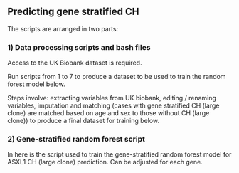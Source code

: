 ## Predicting gene stratified CH 


The scripts are arranged in two parts:


### 1) Data processing scripts and bash files

Access to the UK Biobank dataset is required. 

Run scripts from 1 to 7 to produce a dataset to be used to train the random forest model below.

Steps involve: extracting variables from UK biobank, editing / renaming variables, imputation and matching (cases with gene stratified CH (large clone) are matched based on age and sex to those without CH (large clone)) to produce a final dataset for training below.


### 2) Gene-stratified random forest script

In here is the script used to train the gene-stratified random forest model for ASXL1 CH (large clone) prediction. Can be adjusted for each gene.

